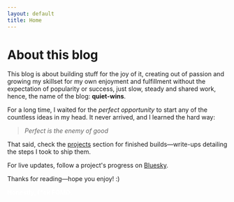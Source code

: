 ```yaml
---
layout: default
title: Home
---
```


# About this blog

This blog is about building stuff for the joy of it, creating out of passion and growing my skillset for my own enjoyment and fulfillment without the expectation of popularity or success, just slow, steady and shared work, hence, the name of the blog: <b>quiet-wins</b>.

For a long time, I waited for the <i>perfect opportunity</i> to start any of the countless ideas in my head. It never arrived, and I learned the hard way:

> <i>Perfect is the enemy of good</i>

That said, check the <a href="{{ site.url }}/projects">projects</a> section for finished builds—write-ups detailing the steps I took to ship them.

For live updates, follow a project's progress on <a href="https://bsky.app/profile/{{ site.author.bluesky }}">Bluesky</a>.

Thanks for reading—hope you enjoy! :)

<b style="color: white">
    Honestly, f*ck FOMO.
</b>

